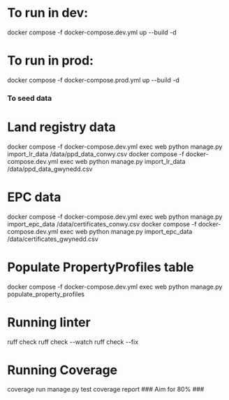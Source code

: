 # To run in dev:
docker compose -f docker-compose.dev.yml up --build -d

# To run in prod:
docker compose -f docker-compose.prod.yml up --build -d

### To seed data
# Land registry data
docker compose -f docker-compose.dev.yml exec web python manage.py import_lr_data /data/ppd_data_conwy.csv
docker compose -f docker-compose.dev.yml exec web python manage.py import_lr_data /data/ppd_data_gwynedd.csv
# EPC data
docker compose -f docker-compose.dev.yml exec web python manage.py import_epc_data /data/certificates_conwy.csv
docker compose -f docker-compose.dev.yml exec web python manage.py import_epc_data /data/certificates_gwynedd.csv
# Populate PropertyProfiles table
docker compose -f docker-compose.dev.yml exec web python manage.py populate_property_profiles

# Running linter
ruff check
ruff check --watch
ruff check --fix

# Running Coverage
coverage run manage.py test
coverage report ### Aim for 80% ###
